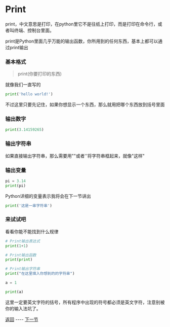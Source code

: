 # Print

print，中文意思是打印，在python里它不是往纸上打印，而是打印在命令行，或者叫终端、控制台里面。

print是Python里面几乎万能的输出函数，你所用到的任何东西，基本上都可以通过print输出

### 基本格式

>print(你要打印的东西)

就像我们一直写的

```Python
print('hello world!')
```

不过这里只要先记住，如果你想显示一个东西，那么就用把哪个东西放到括号里面

### 输出数字

```Python
print(3.14159265)
```

### 输出字符串

如果直接输出字符串，那么需要用""或者''将字符串框起来，就像"这样"

### 输出变量

```Python
pi = 3.14
print(pi)
```

Python详细的变量表示我将会在下一节讲出

```Python
print('这是一串字符串')
```

### 来试试吧

看看你能不能找到什么规律

```Python
# Print输出表达式
print(1+1)

# Print输出函数
print(print)

# Print输出字符串
print("在这里填入你想到的的字符串")

a = 1

print(a)

```

这里一定要英文字符的括号，所有程序中出现的符号都必须是英文字符，注意别被你的输入法坑了。

[返回](/doc/Python入门) ---- [下一节](/doc/Pyhton入门_2)